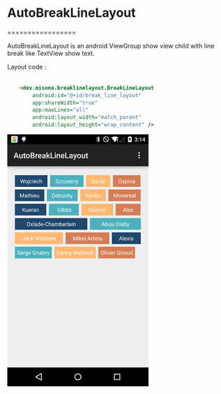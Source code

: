 # AutoBreakLineLayout
=================

AutoBreakLineLayout is an android ViewGroup show view child with line break like TextView show text.


Layout code :
```xml
  
    <dev.misono.breaklinelayout.BreakLineLayout
        android:id="@+id/break_line_layout"
        app:shareWidth="true"
        app:maxLines="all"
        android:layout_width="match_parent"
        android:layout_height="wrap_content" />

```

![image](https://github.com/zerozhiqin/AutoBreakLineLayout/blob/master/images/pic.png)
